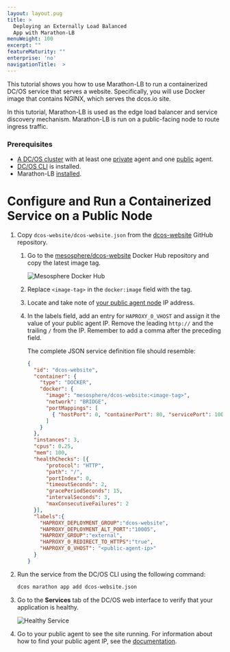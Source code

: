 ```yaml
---
layout: layout.pug
title: >
  Deploying an Externally Load Balanced
  App with Marathon-LB
menuWeight: 100
excerpt: ""
featureMaturity: ""
enterprise: 'no'
navigationTitle:  >
---
```


<!-- This source repo for this topic is https://github.com/dcos/dcos-docs -->


This tutorial shows you how to use Marathon-LB to run a containerized DC/OS service that serves a website. Specifically, you will use Docker image that contains NGINX, which serves the dcos.io site.

In this tutorial, Marathon-LB is used as the edge load balancer and service discovery mechanism. Marathon-LB is run on a public-facing node to route ingress traffic. 

### Prerequisites
- [A DC/OS cluster](/1.8/administration/installing/) with at least one [private](/1.8/overview/concepts/#private) agent and one [public](/1.8/overview/concepts/#public) agent.
- [DC/OS CLI](/1.8/usage/cli/install/) is installed.
- Marathon-LB [installed](/1.8/usage/service-discovery/marathon-lb/usage/).

# Configure and Run a Containerized Service on a Public Node

1.  Copy `dcos-website/dcos-website.json` from the [dcos-website](https://github.com/dcos/dcos-website/blob/develop/dcos-website.json) GitHub repository.
 
    1.  Go to the [mesosphere/dcos-website](https://hub.docker.com/r/mesosphere/dcos-website/tags/) Docker Hub repository and copy the latest image tag.
    
        ![Mesosphere Docker Hub](/1.8/usage/tutorials/img/dockerhub.png)
        
    1.  Replace `<image-tag>` in the `docker:image` field with the tag. 
        
    1.  Locate and take note of [your public agent node](/1.8/administration/locate-public-agent/) IP address.
    
    1. In the labels field, add an entry for `HAPROXY_0_VHOST` and assign it the value of your public agent IP. Remove the leading `http://` and the trailing `/` from the IP. Remember to add a comma after the preceding field.

        The complete JSON service definition file should resemble:
        
        ```json
        {
          "id": "dcos-website",
          "container": {
            "type": "DOCKER",
            "docker": {
              "image": "mesosphere/dcos-website:<image-tag>",
              "network": "BRIDGE",
              "portMappings": [
                { "hostPort": 0, "containerPort": 80, "servicePort": 10004 }
              ]
            }
          },
          "instances": 3,
          "cpus": 0.25,
          "mem": 100,
          "healthChecks": [{
              "protocol": "HTTP",
              "path": "/",
              "portIndex": 0,
              "timeoutSeconds": 2,
              "gracePeriodSeconds": 15,
              "intervalSeconds": 3,
              "maxConsecutiveFailures": 2
          }],
          "labels":{
            "HAPROXY_DEPLOYMENT_GROUP":"dcos-website",
            "HAPROXY_DEPLOYMENT_ALT_PORT":"10005",
            "HAPROXY_GROUP":"external",
            "HAPROXY_0_REDIRECT_TO_HTTPS":"true",
            "HAPROXY_0_VHOST": "<public-agent-ip>"
          }
        }
        ```

1.  Run the service from the DC/OS CLI using the following command:
    
    ```bash
    dcos marathon app add dcos-website.json
    ```

1.  Go to the **Services** tab of the DC/OS web interface to verify that your application is healthy.

    ![Healthy Service](/1.8/usage/tutorials/img/healthy-dcos-website.png)

1.  Go to your public agent to see the site running. For information about how to find your public agent IP, see the [documentation](/1.8/administration/locate-public-agent/).
